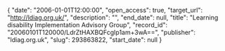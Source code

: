 {
  "date": "2006-01-01T12:00:00", 
  "open_access": true, 
  "target_url": "http://ldiag.org.uk/", 
  "description": "", 
  "end_date": null, 
  "title": "Learning disability Implementation Advisory Group", 
  "record_id": "20060101T120000/LdrZtHAXBQFcgIp1am+3wA==", 
  "publisher": "ldiag.org.uk", 
  "slug": 293863822, 
  "start_date": null
}

